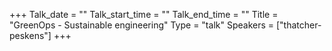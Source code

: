 +++
Talk_date = ""
Talk_start_time = ""
Talk_end_time = ""
Title = "GreenOps - Sustainable engineering"
Type = "talk"
Speakers = ["thatcher-peskens"]
+++

